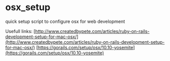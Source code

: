 # osx_setup
quick setup script to configure osx for web development

Usefull links:
[http://www.createdbypete.com/articles/ruby-on-rails-development-setup-for-mac-osx/](http://www.createdbypete.com/articles/ruby-on-rails-development-setup-for-mac-osx/)
[https://gorails.com/setup/osx/10.10-yosemite](https://gorails.com/setup/osx/10.10-yosemite)
